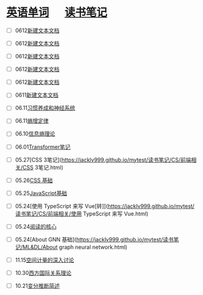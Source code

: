 # [英语单词](https://jacklv999.github.io/mytest/egls/word.html) &emsp;  [读书笔记](https://jacklv999.github.io/mytest/%E8%AF%BB%E4%B9%A6%E7%AC%94%E8%AE%B0/) 





- [ ] 0612[新建文本文档](./读书笔记/CS/新建文本文档.html)


- [ ] 0612[新建文本文档](./读书笔记/新建文本文档.html)


- [ ] 0612[新建文本文档](./读书笔记/CS/新建文本文档.html)

- [ ] 0612[新建文本文档](./读书笔记/新建文本文档.html)


- [ ] 0612[新建文本文档](./读书笔记/CS/新建文本文档.html)


- [ ] 0611[新建文本文档](./读书笔记/新建文本文档.html)

- [ ] 06.11[习惯养成和神经系统](https://jacklv999.github.io/mytest/读书笔记/IDEA整理/习惯养成和神经系统.html) 
- [ ] 06.11[熵增定律](https://jacklv999.github.io/mytest/读书笔记/IDEA整理/熵增定律.html) 
- [ ] 06.10[信息熵理论](https://jacklv999.github.io/mytest/读书笔记/IDEA整理/信息熵理论.html) 
- [ ] 06.01[Transformer笔记](https://jacklv999.github.io/mytest/读书笔记/ML&DL/NLP/Transformer笔记.html) 
- [ ] 05.27[CSS 3笔记](https://jacklv999.github.io/mytest/读书笔记/CS/前端相关/CSS 3笔记.html) 
- [ ] 05.26[CSS 基础](https://jacklv999.github.io/mytest/读书笔记/CS/前端相关/CSS基础.html) 
- [ ] 05.25[JavaScript基础](https://jacklv999.github.io/mytest/读书笔记/CS/前端相关/JavaScript基础.html) 
- [ ] 05.24[使用 TypeScript 来写 Vue[转]](https://jacklv999.github.io/mytest/读书笔记/CS/前端相关/使用 TypeScript 来写 Vue.html) 
- [ ] 05.24[阅读的核心](https://jacklv999.github.io/mytest/读书笔记/IDEA整理/阅读的核心.html) 
- [ ] 05.24[About GNN 基础](https://jacklv999.github.io/mytest/读书笔记/ML&DL/About graph neural network.html) 
- [ ] 11.15[空间计量的深入讨论](https://jacklv999.github.io/mytest/读书笔记/计量经济学/空间计量/空间计量经济学的深入讨论.html) 
- [ ] 10.30[西方国际关系理论](https://jacklv999.github.io/mytest/读书笔记/政治学与领导/当代西方国际关系理论/当代西方国际关系理论.html) 
- [ ] 10.21[变分推断简述](https://jacklv999.github.io/mytest/读书笔记/ML&DL/变分推断简述.html)  

